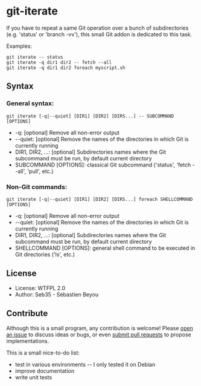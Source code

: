 git-iterate
===========

If you have to repeat a same Git operation over a bunch of subdirectories (e.g. 'status' or 'branch -vv'), this small Git addon is dedicated to this task.

Examples:
```
git iterate -- status
git iterate -q dir1 dir2 -- fetch --all
git iterate -q dir1 dir2 foreach myscript.sh
```

Syntax
------

### General syntax:
```
git iterate [-q|--quiet] [DIR1] [DIR2] [DIRS...] -- SUBCOMMAND [OPTIONS]
```

* -q: [optional] Remove all non-error output
* --quiet: [optional] Remove the names of the directories in which Git is currently running
* DIR1, DIR2, ...: [optional] Subdirectories names where the Git subcommand must be run, by default current directory
* SUBCOMMAND [OPTIONS]: classical Git subcommand ('status', 'fetch --all', 'pull', etc.)

### Non-Git commands:
```
git iterate [-q|--quiet] [DIR1] [DIR2] [DIRS...] foreach SHELLCOMMAND [OPTIONS]
```

* -q: [optional] Remove all non-error output
* --quiet: [optional] Remove the names of the directories in which Git is currently running
* DIR1, DIR2, ...: [optional] Subdirectories names where the Git subcommand must be run, by default current directory
* SHELLCOMMAND [OPTIONS]: general shell command to be executed in Git directories ('ls', etc.)

License
-------

* License: WTFPL 2.0
* Author: Seb35 - Sébastien Beyou

Contribute
----------

Although this is a small program, any contribution is welcome! Please [open an issue](https://github.com/Seb35/git-iterate/issues) to discuss ideas or bugs, or even [submit pull requests](https://github.com/Seb35/git-iterate/pulls) to propose implementations.

This is a small nice-to-do list:
* test in various environments -- I only tested it on Debian
* improve documentation
* write unit tests

